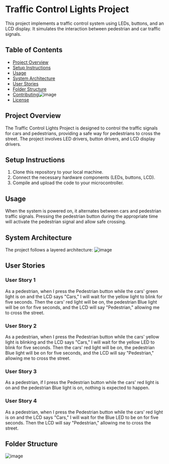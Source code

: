 # Traffic Control Lights Project

This project implements a traffic control system using LEDs, buttons, and an LCD display. It simulates the interaction between pedestrian and car traffic signals.


## Table of Contents
- [Project Overview](#project-overview)
- [Setup Instructions](#setup-instructions)
- [Usage](#usage)
- [System Architecture](#system-architecture)
- [User Stories](#user-stories)
- [Folder Structure](#folder-structure)
- [Contributing](#contributing)![image](https://github.com/mahmoudhelmyy/Traffic_Control_Lights/assets/52659572/9c575043-cb2f-4b80-afaa-d745c58ca00d)
- [License](#license)

## Project Overview

The Traffic Control Lights Project is designed to control the traffic signals for cars and pedestrians, providing a safe way for pedestrians to cross the street. The project involves LED drivers, button drivers, and LCD display drivers.

## Setup Instructions

1. Clone this repository to your local machine.
2. Connect the necessary hardware components (LEDs, buttons, LCD).
3. Compile and upload the code to your microcontroller.

## Usage

When the system is powered on, it alternates between cars and pedestrian traffic signals. Pressing the pedestrian button during the appropriate time will activate the pedestrian signal and allow safe crossing.

## System Architecture

The project follows a layered architecture:
![image](https://github.com/mahmoudhelmyy/Traffic_Control_Lights/assets/52659572/f17224ae-2c58-4ab3-810a-4f9d2ed6a7a0)

## User Stories

### User Story 1
As a pedestrian, when I press the Pedestrian button while the cars' green light is on and the LCD says "Cars," I will wait for the yellow light to blink for five seconds. Then the cars' red light will be on, the pedestrian Blue light will be on for five seconds, and the LCD will say "Pedestrian," allowing me to cross the street.

### User Story 2
As a pedestrian, when I press the Pedestrian button while the cars' yellow light is blinking and the LCD says "Cars," I will wait for the yellow LED to blink for five seconds. Then the cars' red light will be on, the pedestrian Blue light will be on for five seconds, and the LCD will say "Pedestrian," allowing me to cross the street.

### User Story 3
As a pedestrian, if I press the Pedestrian button while the cars' red light is on and the pedestrian Blue light is on, nothing is expected to happen.

### User Story 4
As a pedestrian, when I press the Pedestrian button while the cars' red light is on and the LCD says "Cars," I will wait for the Blue LED to be on for five seconds. Then the LCD will say "Pedestrian," allowing me to cross the street.

## Folder Structure
![image](https://github.com/mahmoudhelmyy/Traffic_Control_Lights/assets/52659572/a5cc0aba-e377-48ef-b224-f08c27166bd0)


